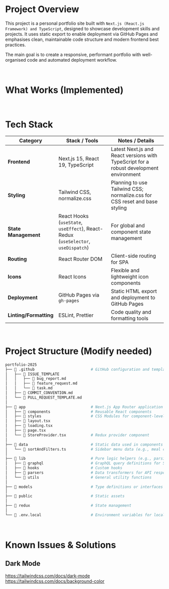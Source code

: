 # Project Overview

This project is a personal portfolio site built with `Next.js (React.js Framework) and TypeScript`, designed to showcase development skills and projects.
It uses static export to enable deployment via GitHub Pages and emphasises clean, maintainable code structure and modern frontend best practices.

The main goal is to create a responsive, performant portfolio with well-organised code and automated deployment workflow.

<br/>

# What Works (Implemented)

<br/>

# Tech Stack

| **Category**           | **Stack / Tools**                                                                 | **Notes / Details**                                                                    |
| ---------------------- | --------------------------------------------------------------------------------- | -------------------------------------------------------------------------------------- |
| **Frontend**           | Next.js 15, React 19, TypeScript                                                  | Latest Next.js and React versions with TypeScript for a robust development environment |
| **Styling**            | Tailwind CSS, normalize.css                                                       | Planning to use Tailwind CSS; normalize.css for CSS reset and base styling             |
| **State Management**   | React Hooks (`useState`, `useEffect`), React-Redux (`useSelector`, `useDispatch`) | For global and component state management                                              |
| **Routing**            | React Router DOM                                                                  | Client-side routing for SPA                                                            |
| **Icons**              | React Icons                                                                       | Flexible and lightweight icon components                                               |
| **Deployment**         | GitHub Pages via `gh-pages`                                                       | Static HTML export and deployment to GitHub Pages                                      |
| **Linting/Formatting** | ESLint, Prettier                                                                  | Code quality and formatting tools                                                      |

<br/>

# Project Structure (Modify needed)

```bash
portfolio-2025
├── 📁 .github                         # GitHub configuration and templates for collaboration
│   ├── 📁 ISSUE_TEMPLATE              
│   │   ├── 📄 bug_report.md
│   │   ├── 📄 feature_request.md
│   │   └── 📄 task.md
│   ├── 📄 COMMIT_CONVENTION.md        
│   └── 📄 PULL_REQUEST_TEMPLATE.md   
│
├── 📁 app                             # Next.js App Router application structure
│   ├── 📁 components                  # Reusable React components
│   ├── 📁 styles                      # CSS Modules for component-level styling
│   ├── 📄 layout.tsx                  
│   ├── 📄 loading.tsx                  
│   ├── 📄 page.tsx                  
│   └── 📄 StoreProvider.tsx           # Redux provider component         
│
├── 📁 data                            # Static data used in components
│   └── 📄 sortAndFilters.ts           # Sidebar menu data (e.g., meal categories)
│
├── 📁 lib                             # Pure logic helpers (e.g., parsing, formatting, tree builders)
│   ├── 📁 graphql                     # GraphQL query definitions for Shopify
│   ├── 📁 hooks                       # Custom hooks
│   ├── 📁 parsers                     # Data transformers for API responses
│   └── 📁 utils                       # General utility functions
│
├── 📁 models                          # Type definitions or interfaces 
│
├── 📁 public                          # Static assets
│
├── 📁 redux                           # State management
│
└── 📄 .env.local                      # Environment variables for local development
```

<br/>

# Known Issues & Solutions
## Dark Mode
https://tailwindcss.com/docs/dark-mode
https://tailwindcss.com/docs/background-color
